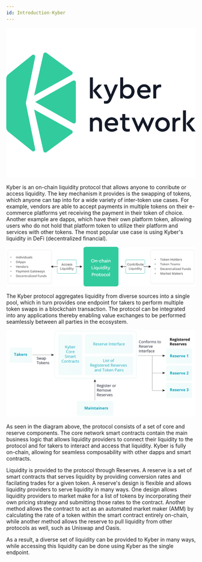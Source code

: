 ```yaml
---
id: Introduction-Kyber
---
```

![Kyber logo](logos/kyber.png "=150x190")

Kyber is an on-chain liquidity protocol that allows anyone to conribute or access liquidity. The key mechanism it provides is the swapping of tokens, which anyone can tap into for a wide variety of inter-token use cases. For example, vendors are able to accept payments in multiple tokens on their e-commerce platforms yet receiving the payment in their token of choice. Another example are dapps, which have their own platform token, allowing users who do not hold that platform token to utilize their platform and services with other tokens. The most popular use case is using Kyber's liquidity in DeFi (decentralized financial).

![Kyber diagram](articles/images/kyber-diagram.png "=150x712")

The Kyber protocol aggregates liquidity from diverse sources into a single pool, which in turn provides one endpoint for takers to perform multiple token swaps in a blockchain transaction. The protocol can be integrated into any applications thereby enabling value exchanges to be performed seamlessly between all parties in the ecosystem.

![Kyber architecture](articles/images/kyber-architecture.png "=250x549")

As seen in the diagram above, the protocol consists of a set of core and reserve components. The core network smart contracts contain the main business logic that allows liquidity providers to connect their liquidity to the protocol and for takers to interact and access that liquidity. Kyber is fully on-chain, allowing for seamless composability with other dapps and smart contracts.

Liquidity is provided to the protocol through Reserves. A reserve is a set of smart contracts that serves liquidity by providing conversion rates and facilating trades for a given token. A reserve's design is flexible and allows liquidity providers to serve liquidity in many ways. One design allows liquidity providers to market make for a list of tokens by incorporating their own pricing strategy and submitting those rates to the contract. Another method allows the contract to act as an automated market maker (AMM) by calculating the rate of a token within the smart contract entirely on-chain, while another method allows the reserve to pull liquidity from other protocols as well, such as Uniswap and Oasis.

As a result, a diverse set of liquidity can be provided to Kyber in many ways, while accessing this liquidity can be done using Kyber as the single endpoint.

